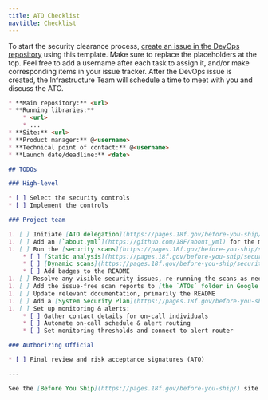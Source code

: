```yaml
---
title: ATO Checklist
navtitle: Checklist
---
```


To start the security clearance process, [create an issue in the DevOps repository](https://github.com/18F/DevOps/issues/new?title=ATO+for+%3Cproject%3E) using this template. Make sure to replace the placeholders at the top. Feel free to add a username after each task to assign it, and/or make corresponding items in your issue tracker. After the DevOps issue is created, the Infrastructure Team will schedule a time to meet with you and discuss the ATO.

```markdown
* **Main repository:** <url>
* **Running libraries:**
    * <url>
    * ...
* **Site:** <url>
* **Product manager:** @<username>
* **Technical point of contact:** @<username>
* **Launch date/deadline:** <date>

## TODOs

### High-level

* [ ] Select the security controls
* [ ] Implement the controls

### Project team

1. [ ] Initiate [ATO delegation](https://pages.18f.gov/before-you-ship/ato/delegation/)
1. [ ] Add an [`about.yml`](https://github.com/18F/about_yml) for the main repository
1. [ ] Run the [security scans](https://pages.18f.gov/before-you-ship/security/scanning/)
    * [ ] [Static analysis](https://pages.18f.gov/before-you-ship/security/static-analysis/)
    * [ ] [Dynamic scans](https://pages.18f.gov/before-you-ship/security/dynamic-scanning/)
    * [ ] Add badges to the README
1. [ ] Resolve any visible security issues, re-running the scans as needed
1. [ ] Add the issue-free scan reports to [the `ATOs` folder in Google Drive](https://drive.google.com/a/gsa.gov/folderview?id=0BynIxtx-CfkdckljM3BPSkdQT1U&usp=sharing)
1. [ ] Update relevant documentation, primarily the README
1. [ ] Add a [System Security Plan](https://pages.18f.gov/before-you-ship/ato/ssp/#template) to the repository
1. [ ] Set up monitoring & alerts:
    * [ ] Gather contact details for on-call individuals
    * [ ] Automate on-call schedule & alert routing
    * [ ] Set monitoring thresholds and connect to alert router

### Authorizing Official

* [ ] Final review and risk acceptance signatures (ATO)

---

See the [Before You Ship](https://pages.18f.gov/before-you-ship/) site for more information.
```
